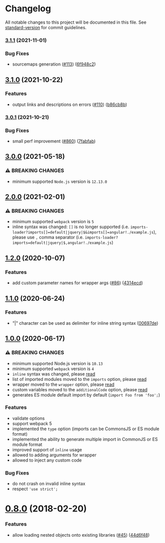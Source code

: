 # Changelog

All notable changes to this project will be documented in this file. See [standard-version](https://github.com/conventional-changelog/standard-version) for commit guidelines.

### [3.1.1](https://github.com/webpack-contrib/imports-loader/compare/v3.1.0...v3.1.1) (2021-11-01)


### Bug Fixes

* sourcemaps generation ([#113](https://github.com/webpack-contrib/imports-loader/issues/113)) ([6f948c2](https://github.com/webpack-contrib/imports-loader/commit/6f948c2b69d09de95a4f18ecdb4fdd5da03fb18b))

## [3.1.0](https://github.com/webpack-contrib/imports-loader/compare/v3.0.1...v3.1.0) (2021-10-22)


### Features

* output links and descriptions on errors ([#110](https://github.com/webpack-contrib/imports-loader/issues/110)) ([b86cb8b](https://github.com/webpack-contrib/imports-loader/commit/b86cb8b9d22a397261d4fd3599f9a850084dd8cf))

### [3.0.1](https://github.com/webpack-contrib/imports-loader/compare/v3.0.0...v3.0.1) (2021-10-21)


### Bug Fixes

* small perf improvement ([#860](https://github.com/webpack-contrib/imports-loader/issues/860)) ([7fabfab](https://github.com/webpack-contrib/imports-loader/commit/7fabfab4b5eaf3326af8fbfc554ec0b0b4927fa9))

## [3.0.0](https://github.com/webpack-contrib/imports-loader/compare/v2.0.0...v3.0.0) (2021-05-18)

### ⚠ BREAKING CHANGES

* minimum supported `Node.js` version is `12.13.0`

## [2.0.0](https://github.com/webpack-contrib/imports-loader/compare/v1.2.0...v2.0.0) (2021-02-01)

### ⚠ BREAKING CHANGES

* minimum supported `webpack` version is `5`
* inline syntax was changed: `[]` is no longer supported (i.e. `imports-loader?imports[]=default|jquery|$&imports[]=angular!./example.js`), please use `,` comma separator (i.e. `imports-loader?imports=default|jquery|$,angular!./example.js`)

## [1.2.0](https://github.com/webpack-contrib/imports-loader/compare/v1.1.0...v1.2.0) (2020-10-07)


### Features

* add custom parameter names for wrapper args ([#86](https://github.com/webpack-contrib/imports-loader/issues/86)) ([4314ecd](https://github.com/webpack-contrib/imports-loader/commit/4314ecd2b853dec1a4f5a3fa76f8559167732cb5))

## [1.1.0](https://github.com/webpack-contrib/imports-loader/compare/v1.0.0...v1.1.0) (2020-06-24)


### Features

* "|" character can be used as delimiter for inline string syntax ([00697de](https://github.com/webpack-contrib/imports-loader/commit/00697dee3d0108bf632b3f82bd3adc62bd7aa907))

## [1.0.0](https://github.com/webpack-contrib/imports-loader/compare/v0.8.0...v1.0.0) (2020-06-17)


### ⚠ BREAKING CHANGES

* minimum supported Node.js version is `10.13`
* minimum supported `webpack` version is `4`
* `inline` syntax was changed, please [read](https://github.com/webpack-contrib/imports-loader#inline)
* list of imported modules moved to the `imports` option, please [read](https://github.com/webpack-contrib/imports-loader#imports)
* wrapper moved to the `wrapper` option, please [read](https://github.com/webpack-contrib/imports-loader#wrapper)
* custom variables moved to the `additionalCode` option, please [read](https://github.com/webpack-contrib/imports-loader#additionalcode)
* generates ES module default import by default (`import Foo from 'foo';`)

### Features

* validate options
* support webpack 5
* implemented the `type` option (imports can be CommonsJS or ES module format)
* implemented the ability to generate multiple import in CommonJS or ES module format
* improved support of `inline` usage
* allowed to adding arguments for wrapper
* allowed to inject any custom code

### Bug Fixes

* do not crash on invalid inline syntax
* respect `'use strict';`


<a name="0.8.0"></a>
# [0.8.0](https://github.com/webpack-contrib/imports-loader/compare/v0.7.1...v0.8.0) (2018-02-20)


### Features

* allow loading nested objects onto existing libraries ([#45](https://github.com/webpack-contrib/imports-loader/issues/45)) ([44d6f48](https://github.com/webpack-contrib/imports-loader/commit/44d6f48))
